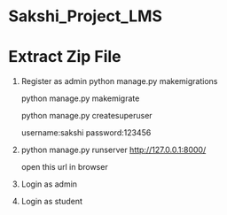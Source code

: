 # Sakshi_Project_LMS
# Extract Zip File

1. Register as admin
   python manage.py makemigrations

   python manage.py makemigrate

   python manage.py createsuperuser

   username:sakshi
   password:123456

2. python manage.py runserver
   http://127.0.0.1:8000/
   
   open this url in browser

3. Login as admin 

4. Login as student      

   


 
